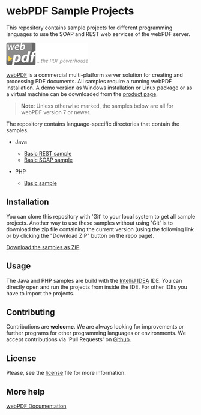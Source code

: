 # webPDF Sample Projects
This repository contains sample projects for different programming languages to use the SOAP 
and REST web services of the webPDF server.

![webPDF Logo](images/logo.png)

[webPDF](https://www.webpdf.de) is a commercial multi-platform server solution for creating and processing 
PDF documents. All samples require a running webPDF installation. A demo version as Windows installation 
or Linux package or as a virtual machine can be downloaded from the 
[product page](https://www.webpdf.de/en/download-web-pdf.html).

> **Note**: Unless otherwise marked, the samples below are all for webPDF version 7 or newer.

The repository contains language-specific directories that contain the samples. 

- Java
    * [Basic REST sample](java/basic/rest/)
    * [Basic SOAP sample](java/basic/soap/)

- PHP
    * [Basic sample](php/basic/)

## Installation
You can clone this repository with 'Git' to your local system to get all sample projects. 
Another way to use these samples without using 'Git' is to download the zip file containing the 
current version (using the following link or by clicking the "Download ZIP" button on the repo page).

[Download the samples as ZIP](/archive/master.zip)

## Usage
The Java and PHP samples are build with the [IntelliJ IDEA](https://www.jetbrains.com/idea) IDE. 
You can directly open and run the projects from inside the IDE. For other IDEs you have to import the projects.

## Contributing
Contributions are **welcome**. We are always looking for improvements or further programs for other 
programming languages or environments. We accept contributions via 'Pull Requests' 
on [Github](/pulls/).

## License
Please, see the [license](LICENSE) file for more information.

## More help
[webPDF Documentation](https://www.webpdf.de/en/documentation)
